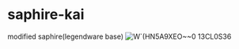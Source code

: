 # saphire-kai
 modified saphire(legendware base)
![W`(HN5A9XEO~~0 13CL0S36](https://user-images.githubusercontent.com/65479796/211196085-84072fce-b83a-490f-85ec-48c6c70ea0e1.png)
